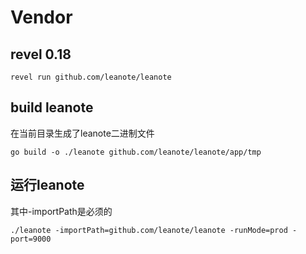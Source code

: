 # Vendor

## revel 0.18

```
revel run github.com/leanote/leanote
````

## build leanote

在当前目录生成了leanote二进制文件

```
go build -o ./leanote github.com/leanote/leanote/app/tmp
```

## 运行leanote

其中-importPath是必须的

```
./leanote -importPath=github.com/leanote/leanote -runMode=prod -port=9000
```